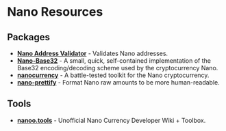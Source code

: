 # Nano Resources

## Packages

* [**Nano Address Validator**](https://github.com/alecrios/nano-address-validator) - Validates Nano addresses.
* [**Nano-Base32**](https://github.com/termhn/nano-base32) - A small, quick, self-contained implementation of the Base32 encoding/decoding scheme used by the cryptocurrency Nano.
* [**nanocurrency**](https://github.com/marvinroger/nanocurrency-js/tree/master/packages/nanocurrency) - A battle-tested toolkit for the Nano cryptocurrency.
* [**nano-prettify**](https://github.com/kilkelly/nano-prettify) - Format Nano raw amounts to be more human-readable.

## Tools

* [**nanoo.tools**](https://nanoo.tools/) - Unofficial Nano Currency Developer Wiki + Toolbox.

